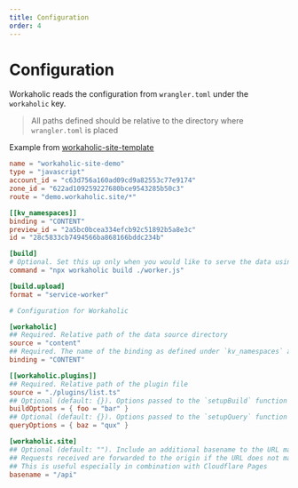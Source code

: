 ```yaml
---
title: Configuration
order: 4
---
```


# Configuration

Workaholic reads the configuration from `wrangler.toml` under the `workaholic` key.

> All paths defined should be relative to the directory where `wrangler.toml` is placed

Example from [workaholic-site-template](https://github.com/edmundhung/workaholic-site-template)

```toml
name = "workaholic-site-demo"
type = "javascript"
account_id = "c63d756a160ad09cd9a82553c77e9174"
zone_id = "622ad109259227680bce9543285b50c3"
route = "demo.workaholic.site/*"

[[kv_namespaces]]
binding = "CONTENT"
preview_id = "2a5bc0bcea334efcb92c51892b5a8e3c"
id = "28c5833cb7494566ba868166bddc234b"

[build]
# Optional. Set this up only when you would like to serve the data using the built-in worker
command = "npx workaholic build ./worker.js"

[build.upload]
format = "service-worker"

# Configuration for Workaholic

[workaholic]
## Required. Relative path of the data source directory
source = "content"
## Required. The name of the binding as defined under `kv_namespaces` above
binding = "CONTENT"

[[workaholic.plugins]]
## Required. Relative path of the plugin file
source = "./plugins/list.ts"
## Optional (default: {}). Options passed to the `setupBuild` function
buildOptions = { foo = "bar" }
## Optional (default: {}). Options passed to the `setupQuery` function
queryOptions = { baz = "qux" }

[workaholic.site]
## Optional (default: ""). Include an additional basename to the URL mapping logic for the built-in API worker
## Requests received are forwarded to the origin if the URL does not match the basename
## This is useful especially in combination with Cloudflare Pages
basename = "/api"
```
